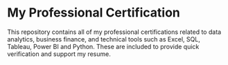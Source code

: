 # My Professional Certification

This repository contains all of my professional certifications related to data analytics, business finance, and technical tools such as Excel, SQL, Tableau, Power BI and Python.
These are included to provide quick verification and support my resume.
